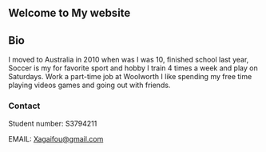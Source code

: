 ## Welcome to My website

## Bio
I moved to Australia in 2010 when was I was 10, finished school last year, Soccer is my for favorite sport and hobby I train 4 times a week and play on Saturdays. Work a part-time job at Woolworth I like spending my free time playing videos games and going out with friends.


### Contact
Student number: S3794211

EMAIL: Xagaifou@gmail.com

